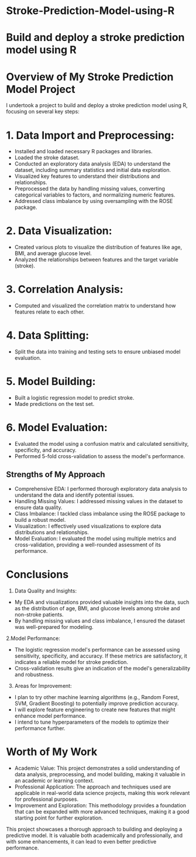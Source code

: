 # Stroke-Prediction-Model-using-R
# Build and deploy a stroke prediction model using R

# Overview of My Stroke Prediction Model Project
I undertook a project to build and deploy a stroke prediction model using R, focusing on several key steps:

# 1. Data Import and Preprocessing:
* Installed and loaded necessary R packages and libraries.
* Loaded the stroke dataset.
* Conducted an exploratory data analysis (EDA) to understand the dataset, including summary statistics and initial data exploration.
* Visualized key features to understand their distributions and relationships.
* Preprocessed the data by handling missing values, converting categorical variables to factors, and normalizing numeric features.
* Addressed class imbalance by using oversampling with the ROSE package.

# 2. Data Visualization:
* Created various plots to visualize the distribution of features like age, BMI, and average glucose level.
* Analyzed the relationships between features and the target variable (stroke).

# 3. Correlation Analysis:
* Computed and visualized the correlation matrix to understand how features relate to each other.

# 4. Data Splitting:
* Split the data into training and testing sets to ensure unbiased model evaluation.

# 5. Model Building:
* Built a logistic regression model to predict stroke.
* Made predictions on the test set.

# 6. Model Evaluation:
* Evaluated the model using a confusion matrix and calculated sensitivity, specificity, and accuracy.
* Performed 5-fold cross-validation to assess the model's performance.


## Strengths of My Approach
* Comprehensive EDA: I performed thorough exploratory data analysis to understand the data and identify potential issues.
* Handling Missing Values: I addressed missing values in the dataset to ensure data quality.
* Class Imbalance: I tackled class imbalance using the ROSE package to build a robust model.
* Visualization: I effectively used visualizations to explore data distributions and relationships.
* Model Evaluation: I evaluated the model using multiple metrics and cross-validation, providing a well-rounded assessment of its performance.

# Conclusions
1. Data Quality and Insights:
* My EDA and visualizations provided valuable insights into the data, such as the distribution of age, BMI, and glucose levels among stroke and non-stroke patients.
* By handling missing values and class imbalance, I ensured the dataset was well-prepared for modeling.

2.Model Performance:
* The logistic regression model's performance can be assessed using sensitivity, specificity, and accuracy. If these metrics are satisfactory, it indicates a reliable model for stroke prediction.
* Cross-validation results give an indication of the model's generalizability and robustness.

3. Areas for Improvement:
* I plan to try other machine learning algorithms (e.g., Random Forest, SVM, Gradient Boosting) to potentially improve prediction accuracy.
* I will explore feature engineering to create new features that might enhance model performance.
* I intend to tune hyperparameters of the models to optimize their performance further.

# Worth of My Work
* Academic Value: This project demonstrates a solid understanding of data analysis, preprocessing, and model building, making it valuable in an academic or learning context.
* Professional Application: The approach and techniques used are applicable in real-world data science projects, making this work relevant for professional purposes.
* Improvement and Exploration: This methodology provides a foundation that can be expanded with more advanced techniques, making it a good starting point for further exploration.

This project showcases a thorough approach to building and deploying a predictive model. It is valuable both academically and professionally, and with some enhancements, it can lead to even better predictive performance.

